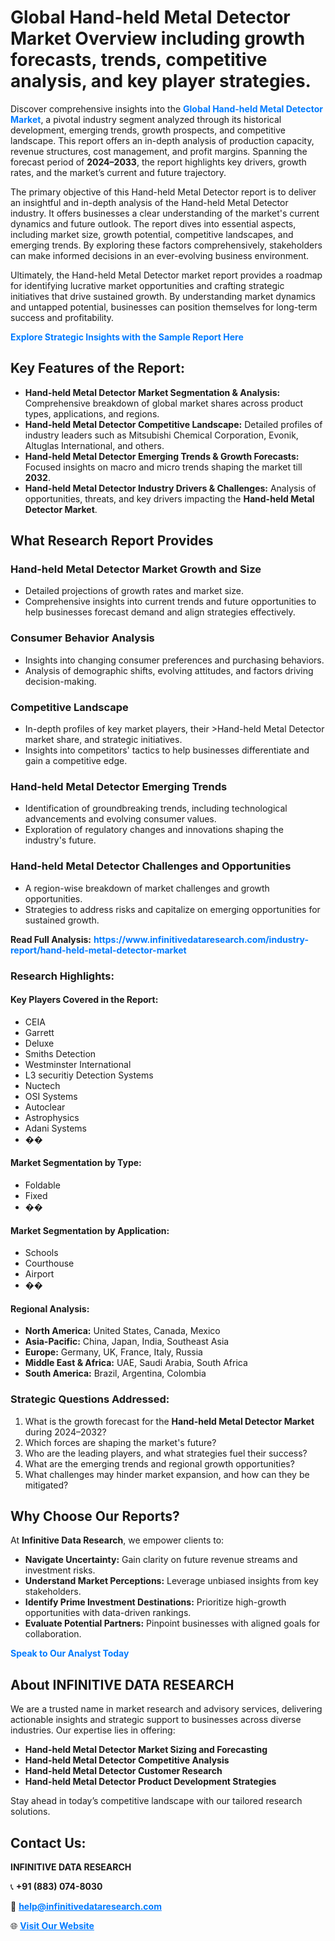 <h1>Global Hand-held Metal Detector Market Overview including growth forecasts, trends, competitive analysis, and key player strategies.</h1>
<p>
Discover comprehensive insights into the 
<a href="https://www.infinitivedataresearch.com/industry-report/hand-held-metal-detector-market" rel="dofollow" style="color: #007BFF; text-decoration: none;"><strong>Global Hand-held Metal Detector Market</strong></a>, a pivotal industry segment analyzed through its historical development, emerging trends, growth prospects, and competitive landscape. This report offers an in-depth analysis of production capacity, revenue structures, cost management, and profit margins. Spanning the forecast period of <strong>2024–2033</strong>, the report highlights key drivers, growth rates, and the market’s current and future trajectory.
</p>
<p>
The primary objective of this Hand-held Metal Detector report is to deliver an insightful and in-depth analysis of the Hand-held Metal Detector industry. It offers businesses a clear understanding of the market's current dynamics and future outlook. The report dives into essential aspects, including market size, growth potential, competitive landscapes, and emerging trends. By exploring these factors comprehensively, stakeholders can make informed decisions in an ever-evolving business environment.
</p>
<p>
Ultimately, the Hand-held Metal Detector market report provides a roadmap for identifying lucrative market opportunities and crafting strategic initiatives that drive sustained growth. By understanding market dynamics and untapped potential, businesses can position themselves for long-term success and profitability.
</p>
<p>
<a href="https://www.infinitivedataresearch.com/request-sample/reportId=104913" style="color: #007BFF; text-decoration: none;"><strong>Explore Strategic Insights with the Sample Report Here</strong></a>
</p>

<h2>Key Features of the Report:</h2>
<ul>
<li><strong>Hand-held Metal Detector Market Segmentation & Analysis:</strong> Comprehensive breakdown of global market shares across product types, applications, and regions.</li>
<li><strong>Hand-held Metal Detector Competitive Landscape:</strong> Detailed profiles of industry leaders such as Mitsubishi Chemical Corporation, Evonik, Altuglas International, and others.</li>
<li><strong>Hand-held Metal Detector Emerging Trends & Growth Forecasts:</strong> Focused insights on macro and micro trends shaping the market till <strong>2032</strong>.</li>
<li><strong>Hand-held Metal Detector Industry Drivers & Challenges:</strong> Analysis of opportunities, threats, and key drivers impacting the <strong>Hand-held Metal Detector Market</strong>.</li>
</ul>

<h2>What Research Report Provides</h2>
<h3>Hand-held Metal Detector Market Growth and Size</h3>
<ul>
<li>Detailed projections of growth rates and market size.</li>
<li>Comprehensive insights into current trends and future opportunities to help businesses forecast demand and align strategies effectively.</li>
</ul>

<h3>Consumer Behavior Analysis</h3>
<ul>
<li>Insights into changing consumer preferences and purchasing behaviors.</li>
<li>Analysis of demographic shifts, evolving attitudes, and factors driving decision-making.</li>
</ul>

<h3>Competitive Landscape</h3>
<ul>
<li>In-depth profiles of key market players, their >Hand-held Metal Detector market share, and strategic initiatives.</li>
<li>Insights into competitors' tactics to help businesses differentiate and gain a competitive edge.</li>
</ul>

<h3>Hand-held Metal Detector Emerging Trends</h3>
<ul>
<li>Identification of groundbreaking trends, including technological advancements and evolving consumer values.</li>
<li>Exploration of regulatory changes and innovations shaping the industry's future.</li>
</ul>

<h3>Hand-held Metal Detector Challenges and Opportunities</h3>
<ul>
<li>A region-wise breakdown of market challenges and growth opportunities.</li>
<li>Strategies to address risks and capitalize on emerging opportunities for sustained growth.</li>
</ul>
<p><strong>Read Full Analysis:</strong> <a href="https://www.infinitivedataresearch.com/industry-report/hand-held-metal-detector-market" rel="dofollow" style="color: #007BFF; text-decoration: none;"><strong>https://www.infinitivedataresearch.com/industry-report/hand-held-metal-detector-market</strong></a></p>
<h3>Research Highlights:</h3>
<h4>Key Players Covered in the Report:</h4>
<ul><li>CEIA</li><li>Garrett</li><li>Deluxe</li><li>Smiths Detection</li><li>Westminster International</li><li>L3 securitiy Detection Systems</li><li>Nuctech</li><li>OSI Systems</li><li>Autoclear</li><li>Astrophysics</li><li>Adani Systems</li><li>��</li></ul>
<h4>Market Segmentation by Type:</h4>
<ul><li>Foldable</li><li>Fixed</li><li>��</li></ul>
<h4>Market Segmentation by Application:</h4>
<ul><li>Schools</li><li>Courthouse</li><li>Airport</li><li>��</li></ul>

<h4>Regional Analysis:</h4>
<ul>
<li><strong>North America:</strong> United States, Canada, Mexico</li>
<li><strong>Asia-Pacific:</strong> China, Japan, India, Southeast Asia</li>
<li><strong>Europe:</strong> Germany, UK, France, Italy, Russia</li>
<li><strong>Middle East & Africa:</strong> UAE, Saudi Arabia, South Africa</li>
<li><strong>South America:</strong> Brazil, Argentina, Colombia</li>
</ul>

<h3>Strategic Questions Addressed:</h3>
<ol>
<li>What is the growth forecast for the <strong>Hand-held Metal Detector Market</strong> during 2024–2032?</li>
<li>Which forces are shaping the market's future?</li>
<li>Who are the leading players, and what strategies fuel their success?</li>
<li>What are the emerging trends and regional growth opportunities?</li>
<li>What challenges may hinder market expansion, and how can they be mitigated?</li>
</ol>

<h2>Why Choose Our Reports?</h2>
<p>At <strong>Infinitive Data Research</strong>, we empower clients to:</p>
<ul>
<li><strong>Navigate Uncertainty:</strong> Gain clarity on future revenue streams and investment risks.</li>
<li><strong>Understand Market Perceptions:</strong> Leverage unbiased insights from key stakeholders.</li>
<li><strong>Identify Prime Investment Destinations:</strong> Prioritize high-growth opportunities with data-driven rankings.</li>
<li><strong>Evaluate Potential Partners:</strong> Pinpoint businesses with aligned goals for collaboration.</li>
</ul>
<p><a href="https://www.infinitivedataresearch.com/industry-report/hand-held-metal-detector-market" rel="dofollow" style="color: #007BFF; text-decoration: none;"><strong>Speak to Our Analyst Today</strong></a></p>

<h2>About INFINITIVE DATA RESEARCH</h2>
<p>We are a trusted name in market research and advisory services, delivering actionable insights and strategic support to businesses across diverse industries. Our expertise lies in offering:</p>
<ul>
<li><strong>Hand-held Metal Detector Market Sizing and Forecasting</strong></li>
<li><strong>Hand-held Metal Detector Competitive Analysis</strong></li>
<li><strong>Hand-held Metal Detector Customer Research</strong></li>
<li><strong>Hand-held Metal Detector Product Development Strategies</strong></li>
</ul>
<p>Stay ahead in today’s competitive landscape with our tailored research solutions.</p>

<h2>Contact Us:</h2>
<p><strong>INFINITIVE DATA RESEARCH</strong></p>
<p>📞 <strong>+91 (883) 074-8030</strong></p>
<p>📧 <strong><a href="mailto:help@infinitivedataresearch.com" style="color: #007BFF;">help@infinitivedataresearch.com</a></strong></p>
<p>🌐 <strong><a href="https://www.infinitivedataresearch.com" rel="dofollow" style="color: #007BFF;">Visit Our Website</a></strong></p>